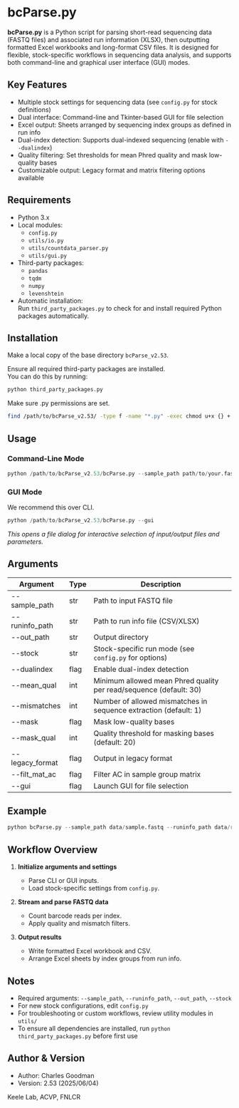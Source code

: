 # bcParse.py

**bcParse.py** is a Python script for parsing short-read sequencing data (FASTQ files) and associated run information (XLSX), then outputting formatted Excel workbooks and long-format CSV files. It is designed for flexible, stock-specific workflows in sequencing data analysis, and supports both command-line and graphical user interface (GUI) modes.

## Key Features

- Multiple stock settings for sequencing data (see `config.py` for stock definitions)
- Dual interface: Command-line and Tkinter-based GUI for file selection
- Excel output: Sheets arranged by sequencing index groups as defined in run info
- Dual-index detection: Supports dual-indexed sequencing (enable with `--dualindex`)
- Quality filtering: Set thresholds for mean Phred quality and mask low-quality bases
- Customizable output: Legacy format and matrix filtering options available

## Requirements

- Python 3.x
- Local modules:
  - `config.py`
  - `utils/io.py`
  - `utils/countdata_parser.py`
  - `utils/gui.py`
- Third-party packages:
  - `pandas`
  - `tqdm`
  - `numpy`
  - `levenshtein`
- Automatic installation:  
  Run `third_party_packages.py` to check for and install required Python packages automatically.

## Installation

Make a local copy of the base directory `bcParse_v2.53`.

Ensure all required third-party packages are installed.  
You can do this by running:

```python
python third_party_packages.py
```

Make sure .py permissions are set.

```bash
find /path/to/bcParse_v2.53/ -type f -name "*.py" -exec chmod u+x {} +
```

## Usage

### Command-Line Mode

```python
python /path/to/bcParse_v2.53/bcParse.py --sample_path path/to/your.fastq --runinfo_path path/to/runinfo.xlsx --out_path path/to/output --stock 239M --dualindex
```

### GUI Mode

We recommend this over CLI. 

```python
python /path/to/bcParse_v2.53/bcParse.py --gui
```

*This opens a file dialog for interactive selection of input/output files and parameters.*

## Arguments

| Argument           | Type    | Description                                                                                 |
|--------------------|---------|---------------------------------------------------------------------------------------------|
| --sample_path      | str     | Path to input FASTQ file                                                                    |
| --runinfo_path     | str     | Path to run info file (CSV/XLSX)                                                            |
| --out_path         | str     | Output directory                                                                            |
| --stock            | str     | Stock-specific run mode (see `config.py` for options)                                       |
| --dualindex        | flag    | Enable dual-index detection                                                                 |
| --mean_qual        | int     | Minimum allowed mean Phred quality per read/sequence (default: 30)                          |
| --mismatches       | int     | Number of allowed mismatches in sequence extraction (default: 1)                            |
| --mask             | flag    | Mask low-quality bases                                                                      |
| --mask_qual        | int     | Quality threshold for masking bases (default: 20)                                           |
| --legacy_format    | flag    | Output in legacy format                                                                     |
| --filt_mat_ac      | flag    | Filter AC in sample group matrix                                                            |
| --gui              | flag    | Launch GUI for file selection                                                               |

## Example

```python
python bcParse.py --sample_path data/sample.fastq --runinfo_path data/runinfo.xlsx --out_path results/ --stock 239M --mean_qual 35 --mismatches 2 --dualindex
```


## Workflow Overview

1. **Initialize arguments and settings**  
   - Parse CLI or GUI inputs.
   - Load stock-specific settings from `config.py`.

2. **Stream and parse FASTQ data**  
   - Count barcode reads per index.
   - Apply quality and mismatch filters.

3. **Output results**  
   - Write formatted Excel workbook and CSV.
   - Arrange Excel sheets by index groups from run info.

## Notes

- Required arguments: `--sample_path`, `--runinfo_path`, `--out_path`, `--stock`
- For new stock configurations, edit `config.py`
- For troubleshooting or custom workflows, review utility modules in `utils/`
- To ensure all dependencies are installed, run `python third_party_packages.py` before first use

## Author & Version

- Author: Charles Goodman
- Version: 2.53 (2025/06/04)

Keele Lab, ACVP, FNLCR
